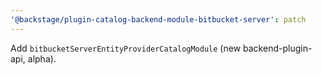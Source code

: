 ```yaml
---
'@backstage/plugin-catalog-backend-module-bitbucket-server': patch
---
```


Add `bitbucketServerEntityProviderCatalogModule` (new backend-plugin-api, alpha).
